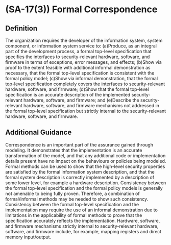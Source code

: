 
# (SA-17(3)) Formal Correspondence

## Definition

The organization requires the developer of the information system, system component, or information system service to:
(a)Produce, as an integral part of the development process, a formal top-level specification that specifies the interfaces to security-relevant hardware, software, and firmware in terms of exceptions, error messages, and effects;
(b)Show via proof to the extent feasible with additional informal demonstration as necessary, that the formal top-level specification is consistent with the formal policy model;
(c)Show via informal demonstration, that the formal top-level specification completely covers the interfaces to security-relevant hardware, software, and firmware;
(d)Show that the formal top-level specification is an accurate description of the implemented security-relevant hardware, software, and firmware; and
(e)Describe the security-relevant hardware, software, and firmware mechanisms not addressed in the formal top-level specification but strictly internal to the security-relevant hardware, software, and firmware.

## Additional Guidance

Correspondence is an important part of the assurance gained through modeling. It demonstrates that the implementation is an accurate transformation of the model, and that any additional code or implementation details present have no impact on the behaviours or policies being modeled. Formal methods can be used to show that the high-level security properties are satisfied by the formal information system description, and that the formal system description is correctly implemented by a description of some lower level, for example a hardware description. Consistency between the formal top-level specification and the formal policy models is generally not amenable to being fully proven. Therefore, a combination of formal/informal methods may be needed to show such consistency. Consistency between the formal top-level specification and the implementation may require the use of an informal demonstration due to limitations in the applicability of formal methods to prove that the specification accurately reflects the implementation. Hardware, software, and firmware mechanisms strictly internal to security-relevant hardware, software, and firmware include, for example, mapping registers and direct memory input/output.
